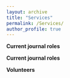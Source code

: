 ```yaml
---
layout: archive
title: "Services"
permalink: /Services/
author_profile: true
---
```


**Current journal roles**


**Current journal roles**


**Volunteers**
